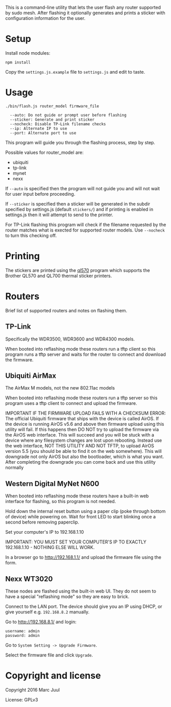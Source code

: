         
This is a command-line utility that lets the user flash any router supported by sudo mesh. After flashing it optionally generates and prints a sticker with configuration information for the user.

# Setup

Install node modules:

```
npm install
```

Copy the `settings.js.example` file to `settings.js` and edit to taste. 

# Usage

```
./bin/flash.js router_model firmware_file

  --auto: Do not guide or prompt user before flashing
  --sticker: Generate and print sticker
  --nocheck: Disable TP-Link filename checks
  --ip: Alternate IP to use
  --port: Alternate port to use
```

This program will guide you through the flashing process, step by step. 

Possible values for router_model are:

* ubiquiti 
* tp-link
* mynet
* nexx

If `--auto` is specified then the program will not guide you and will not wait for user input before proceeding.

If `--sticker` is specified then a sticker will be generated in the subdir specified by settings.js (default `stickers/`) and if printing is enabled in settings.js then it will attempt to send to the printer. 

For TP-Link flashing this program will check if the filename requested by the router matches what is exected for supported router models. Use `--nocheck` to turn this checking off.

# Printing

The stickers are printed using the [ql570](https://github.com/sudomesh/ql570/) program which supports the Brother QL570 and QL700 thermal sticker printers.

# Routers

Brief list of supported routers and notes on flashing them.

## TP-Link 

Specifically the WDR3500, WDR3600 and WDR4300 models.

When booted into reflashing mode these routers run a tftp client so this program runs a tftp server and waits for the router to connect and download the firmware.

## Ubiquiti AirMax

The AirMax M models, not the new 802.11ac models

When booted into reflashing mode these routers run a tftp server so this program uses a tftp client to connect and upload the firmware.

IMPORTANT IF THE FIRMWARE UPLOAD FAILS WITH A CHECKSUM ERROR: The official Ubiquiti firmware that ships with the device is called AirOS. If the device is running AirOS v5.6 and above then firmware upload using this utility will fail. If this happens then DO NOT try to upload the firmware via the AirOS web interface. This will succeed and you will be stuck with a device where any filesystem changes are lost upon rebooting. Instead use the web interface, NOT THIS UTILITY AND NOT TFTP, to upload AirOS version 5.5 (you should be able to find it on the web somewhere). This will downgrade not only AirOS but also the bootloader, which is what you want. After completing the downgrade you can come back and use this utility normally

## Western Digital MyNet N600

When booted into reflashing mode these routers have a built-in web interface for flashing, so this program is not needed.

Hold down the internal reset button using a paper clip (poke through bottom of device) while powering on. Wait for front LED to start blinking once a second before removing paperclip.

Set your computer's IP to 192.168.1.10 

IMPORTANT: YOU MUST SET YOUR COMPUTER'S IP TO EXACTLY 192.168.1.10 - NOTHING ELSE WILL WORK.

In a browser go to http://192.168.1.1/ and upload the firmware file using the form.

## Nexx WT3020

These nodes are flashed using the built-in web UI. They do not seem to have a special "reflashing mode" so they are easy to brick.

Connect to the LAN port. The device should give you an IP using DHCP, or give yourself e.g. `192.168.8.2` manually.

Go to http://192.168.8.1/ and login:

```
username: admin
password: admin
```

Go to `System Setting -> Upgrade Firmware`.

Select the firmware file and click `Upgrade`.

# Copyright and license

Copyright 2016 Marc Juul

License: GPLv3
